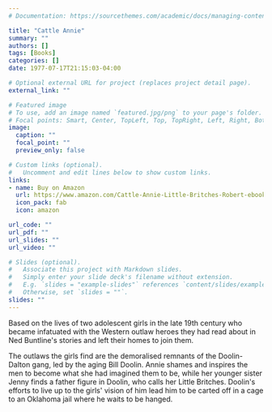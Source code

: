 ```yaml
---
# Documentation: https://sourcethemes.com/academic/docs/managing-content/

title: "Cattle Annie"
summary: ""
authors: []
tags: [Books]
categories: []
date: 1977-07-17T21:15:03-04:00

# Optional external URL for project (replaces project detail page).
external_link: ""

# Featured image
# To use, add an image named `featured.jpg/png` to your page's folder.
# Focal points: Smart, Center, TopLeft, Top, TopRight, Left, Right, BottomLeft, Bottom, BottomRight.
image:
  caption: ""
  focal_point: ""
  preview_only: false

# Custom links (optional).
#   Uncomment and edit lines below to show custom links.
links:
- name: Buy on Amazon
  url: https://www.amazon.com/Cattle-Annie-Little-Britches-Robert-ebook/dp/B005I5EL3O
  icon_pack: fab
  icon: amazon

url_code: ""
url_pdf: ""
url_slides: ""
url_video: ""

# Slides (optional).
#   Associate this project with Markdown slides.
#   Simply enter your slide deck's filename without extension.
#   E.g. `slides = "example-slides"` references `content/slides/example-slides.md`.
#   Otherwise, set `slides = ""`.
slides: ""
---
```


Based on the lives of two adolescent girls in the late 19th century who became infatuated with the Western outlaw heroes they had read about in Ned Buntline's stories and left their homes to join them.

The outlaws the girls find are the demoralised remnants of the Doolin-Dalton gang, led by the aging Bill Doolin. Annie shames and inspires the men to become what she had imagined them to be, while her younger sister Jenny finds a father figure in Doolin, who calls her Little Britches. Doolin's efforts to live up to the girls' vision of him lead him to be carted off in a cage to an Oklahoma jail where he waits to be hanged.